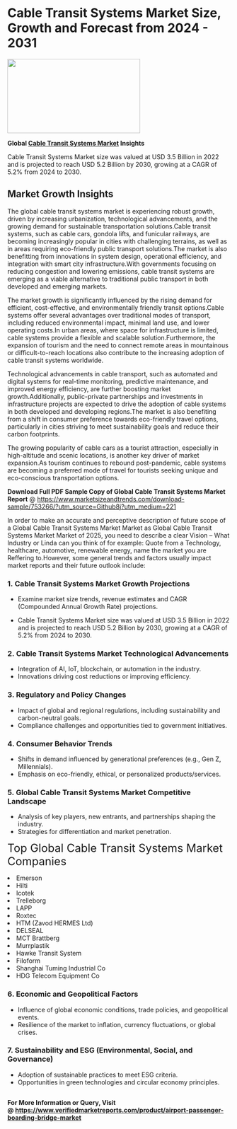 <H1>Cable Transit Systems Market Size, Growth and Forecast from 2024 - 2031</H1><img class="aligncenter size-medium wp-image-584254" src="https://thirdeyenews.in/wp-content/uploads/2024/09/Global-Market-Research-300x168.jpeg" alt="" width="300" height="168" /><p><strong>Global&nbsp;<a href="https://www.marketsizeandtrends.com/download-sample/753266/?utm_source=Github8j?utm_medium=221">Cable Transit Systems Market</a> Insights</strong></p><p>Cable Transit Systems Market size was valued at USD 3.5 Billion in 2022 and is projected to reach USD 5.2 Billion by 2030, growing at a CAGR of 5.2% from 2024 to 2030.</p><p><h2>Market Growth Insights</h2> <p>The global cable transit systems market is experiencing robust growth, driven by increasing urbanization, technological advancements, and the growing demand for sustainable transportation solutions.Cable transit systems, such as cable cars, gondola lifts, and funicular railways, are becoming increasingly popular in cities with challenging terrains, as well as in areas requiring eco-friendly public transport solutions.The market is also benefitting from innovations in system design, operational efficiency, and integration with smart city infrastructure.With governments focusing on reducing congestion and lowering emissions, cable transit systems are emerging as a viable alternative to traditional public transport in both developed and emerging markets.</p> <p>The market growth is significantly influenced by the rising demand for efficient, cost-effective, and environmentally friendly transit options.Cable systems offer several advantages over traditional modes of transport, including reduced environmental impact, minimal land use, and lower operating costs.In urban areas, where space for infrastructure is limited, cable systems provide a flexible and scalable solution.Furthermore, the expansion of tourism and the need to connect remote areas in mountainous or difficult-to-reach locations also contribute to the increasing adoption of cable transit systems worldwide.</p> <p>Technological advancements in cable transport, such as automated and digital systems for real-time monitoring, predictive maintenance, and improved energy efficiency, are further boosting market growth.Additionally, public-private partnerships and investments in infrastructure projects are expected to drive the adoption of cable systems in both developed and developing regions.The market is also benefiting from a shift in consumer preference towards eco-friendly travel options, particularly in cities striving to meet sustainability goals and reduce their carbon footprints.</p> <p>The growing popularity of cable cars as a tourist attraction, especially in high-altitude and scenic locations, is another key driver of market expansion.As tourism continues to rebound post-pandemic, cable systems are becoming a preferred mode of travel for tourists seeking unique and eco-conscious transportation options.</p> <p><span class=""><strong>Download Full PDF Sample Copy of Global Cable Transit Systems Market Report</strong> @ <a href="https://www.marketsizeandtrends.com/download-sample/753266/?utm_source=Github8j?utm_medium=221" target="_blank">https://www.marketsizeandtrends.com/download-sample/753266/?utm_source=Github8j?utm_medium=221</a></span></p><p>In order to make an accurate and perceptive description of future scope of a Global&nbsp;Cable Transit Systems Market Market as Global&nbsp;Cable Transit Systems Market Market of 2025, you need to describe a clear Vision &ndash; What Industry or Linda can you think of for example: Quote from a Technology, healthcare, automotive, renewable energy, name the market you are Reffering to.However, some general trends and factors usually impact market reports and their future outlook include:</p><h3>1.&nbsp;<strong>Cable Transit Systems Market Growth Projections</strong></h3><ul><li>Examine market size trends, revenue estimates and CAGR (Compounded Annual Growth Rate) projections.</li><li><p>Cable Transit Systems Market size was valued at USD 3.5 Billion in 2022 and is projected to reach USD 5.2 Billion by 2030, growing at a CAGR of 5.2% from 2024 to 2030.</p></li></ul><h3>2.&nbsp;<strong>Cable Transit Systems Market Technological Advancements</strong></h3><ul><li>Integration of AI, IoT, blockchain, or automation in the industry.</li><li>Innovations driving cost reductions or improving efficiency.</li></ul><h3>3.&nbsp;<strong>Regulatory and Policy Changes</strong></h3><ul><li>Impact of global and regional regulations, including sustainability and carbon-neutral goals.</li><li>Compliance challenges and opportunities tied to government initiatives.</li></ul><h3>4.&nbsp;<strong>Consumer Behavior Trends</strong></h3><ul><li>Shifts in demand influenced by generational preferences (e.g., Gen Z, Millennials).</li><li>Emphasis on eco-friendly, ethical, or personalized products/services.</li></ul><h3>5.&nbsp;<strong>Global Cable Transit Systems Market Competitive Landscape</strong></h3><ul><li>Analysis of key players, new entrants, and partnerships shaping the industry.</li><li>Strategies for differentiation and market penetration.</li></ul><p data-pm-slice="1 1 []"><span style="color: inherit; font-family: inherit; font-size: 25px;">Top Global Cable Transit Systems Market Companies</span></p><div class="" data-test-id=""><p><li>Emerson</li><li> Hilti</li><li> Icotek</li><li> Trelleborg</li><li> LAPP</li><li> Roxtec</li><li> HTM (Zavod HERMES Ltd)</li><li> DELSEAL</li><li> MCT Brattberg</li><li> Murrplastik</li><li> Hawke Transit System</li><li> Filoform</li><li> Shanghai Tuming Industrial Co</li><li> HDG Telecom Equipment Co</li></p></div><h3>6.&nbsp;<strong>Economic and Geopolitical Factors</strong></h3><ul><li>Influence of global economic conditions, trade policies, and geopolitical events.</li><li>Resilience of the market to inflation, currency fluctuations, or global crises.</li></ul><h3>7.&nbsp;<strong>Sustainability and ESG (Environmental, Social, and Governance)</strong></h3><ul><li>Adoption of sustainable practices to meet ESG criteria.</li><li>Opportunities in green technologies and circular economy principles.</li></ul><h2><strong style="font-size: 14px;">For More Information or Query, Visit @&nbsp;</strong><a style="background-color: #ffffff; font-size: 14px;" href="https://www.marketsizeandtrends.com/report/cable-transit-systems-market/" target="_blank">https://www.verifiedmarketreports.com/product/airport-passenger-boarding-bridge-market</a></h2>